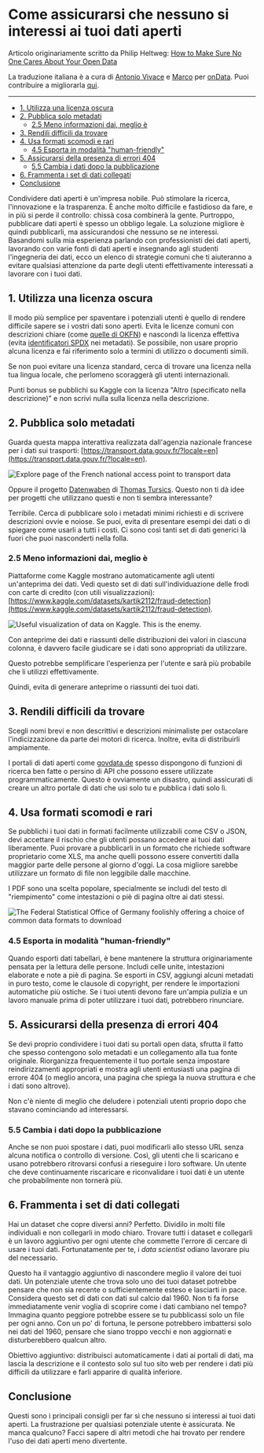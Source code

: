 # Come assicurarsi che nessuno si interessi ai tuoi dati aperti <!-- omit in toc -->

Articolo originariamente scritto da Philip Heltweg: [How to Make Sure No One Cares About Your Open Data](https://www.heltweg.org/posts/how-to-make-sure-no-one-cares-about-your-open-data/)

La traduzione italiana è a cura di [Antonio Vivace](https://github.com/avivace) e [Marco](https://github.com/mcortella) per [onData](https://www.ondata.it/). Puoi contribuire a migliorarla [qui](https://github.com/ondata/dati_aperti_senza_interesse).

---

- [1. Utilizza una licenza oscura](#1-utilizza-una-licenza-oscura)
- [2. Pubblica solo metadati](#2-pubblica-solo-metadati)
  - [2.5 Meno informazioni dai, meglio è](#25-meno-informazioni-dai-meglio-è)
- [3. Rendili difficili da trovare](#3-rendili-difficili-da-trovare)
- [4. Usa formati scomodi e rari](#4-usa-formati-scomodi-e-rari)
  - [4.5 Esporta in modalità "human-friendly"](#45-esporta-in-modalità-human-friendly)
- [5. Assicurarsi della presenza di errori 404](#5-assicurarsi-della-presenza-di-errori-404)
  - [5.5 Cambia i dati dopo la pubblicazione](#55-cambia-i-dati-dopo-la-pubblicazione)
- [6. Frammenta i set di dati collegati](#6-frammenta-i-set-di-dati-collegati)
- [Conclusione](#conclusione)


Condividere dati aperti è un'impresa nobile. Può stimolare la ricerca, l'innovazione e la trasparenza. È anche molto difficile e fastidioso da fare, e in più si perde il controllo: chissà cosa combinerà la gente. Purtroppo, pubblicare dati aperti è spesso un obbligo legale. La soluzione migliore è quindi pubblicarli, ma assicurandosi che nessuno se ne interessi. Basandomi sulla mia esperienza parlando con professionisti dei dati aperti, lavorando con varie fonti di dati aperti e insegnando agli studenti l'ingegneria dei dati, ecco un elenco di strategie comuni che ti aiuteranno a evitare qualsiasi attenzione da parte degli utenti effettivamente interessati a lavorare con i tuoi dati.

## 1. Utilizza una licenza oscura

Il modo più semplice per spaventare i potenziali utenti è quello di rendere difficile sapere se i vostri dati sono aperti. Evita le licenze comuni con descrizioni chiare (come [quelle di OKFN](https://opendefinition.org/licenses/)) e nascondi la licenza effettiva (evita [identificatori SPDX](https://spdx.org/licenses/) nei metadati). Se possibile, non usare proprio alcuna licenza e fai riferimento solo a termini di utilizzo o documenti simili.

Se non puoi evitare una licenza standard, cerca di trovare una licenza nella tua lingua locale, che perlomeno scoraggerà gli utenti internazionali.

Punti bonus se pubblichi su Kaggle con la licenza "Altro (specificato nella descrizione)" e non scrivi nulla sulla licenza nella descrizione.

## 2. Pubblica solo metadati

Guarda questa mappa interattiva realizzata dall'agenzia nazionale francese per i dati sui trasporti: [https://transport.data.gouv.fr/?locale=en](https://transport.data.gouv.fr/?locale=en).

![Explore page of the French national access point to transport data](https://www.heltweg.org/posts/how-to-make-sure-no-one-cares-about-your-open-data/explore-map.png#center)

Oppure il progetto [Datenwaben](https://datenwaben.de/?city=vienna&page=cards) di [Thomas Tursics](https://toot.berlin/@tursics@toot.berlin).
Questo non ti dà idee per progetti che utilizzano questi e non ti sembra interessante?

Terribile. Cerca di pubblicare solo i metadati minimi richiesti e di scrivere descrizioni ovvie e noiose. Se puoi, evita di presentare esempi dei dati o di spiegare come usarli a tutti i costi. Ci sono così tanti set di dati generici là fuori che puoi nasconderti nella folla.


### 2.5 Meno informazioni dai, meglio è

Piattaforme come Kaggle mostrano automaticamente agli utenti un'anteprima dei dati. Vedi questo set di dati sull'individuazione delle frodi con carte di credito (con utili visualizzazioni): [https://www.kaggle.com/datasets/kartik2112/fraud-detection](https://www.kaggle.com/datasets/kartik2112/fraud-detection).

![Useful visualization of data on Kaggle. This is the enemy.](https://www.heltweg.org/posts/how-to-make-sure-no-one-cares-about-your-open-data/data-visualisation.png#center)

Con anteprime dei dati e riassunti delle distribuzioni dei valori in ciascuna colonna, è davvero facile giudicare se i dati sono appropriati da utilizzare.

Questo potrebbe semplificare l'esperienza per l'utente e sarà più probabile che li utilizzi effettivamente.

Quindi, evita di generare anteprime o riassunti dei tuoi dati.

## 3. Rendili difficili da trovare

Scegli nomi brevi e non descrittivi e descrizioni minimaliste per ostacolare l'indicizzazione da parte dei motori di ricerca. Inoltre, evita di distribuirli ampiamente.

I portali di dati aperti come [govdata.de](https://www.govdata.de/) spesso dispongono di funzioni di ricerca ben fatte o persino di API che possono essere utilizzate programmaticamente. Questo è ovviamente un disastro, quindi assicurati di creare un altro portale di dati che usi solo tu e pubblica i dati solo lì.

## 4. Usa formati scomodi e rari

Se pubblichi i tuoi dati in formati facilmente utilizzabili come CSV o JSON, devi accettare il rischio che gli utenti possano accedere ai tuoi dati liberamente. Puoi provare a pubblicarli in un formato che richiede software proprietario come XLS, ma anche quelli possono essere convertiti dalla maggior parte delle persone al giorno d'oggi. La cosa migliore sarebbe utilizzare un formato di file non leggibile dalle macchine.

I PDF sono una scelta popolare, specialmente se includi del testo di "riempimento" come intestazioni o piè di pagina oltre ai dati stessi.

![The Federal Statistical Office of Germany foolishly offering a choice of common data formats to download](https://www.heltweg.org/posts/how-to-make-sure-no-one-cares-about-your-open-data/multiple-file-formats.png#center)

### 4.5 Esporta in modalità "human-friendly"

Quando esporti dati tabellari, è bene mantenere la struttura originariamente pensata per la lettura delle persone. Includi celle unite, intestazioni elaborate e note a piè di pagina. Se esporti in CSV, aggiungi alcuni metadati in puro testo, come le clausole di copyright, per rendere le importazioni automatiche più ostiche. Se i tuoi utenti devono fare un'ampia pulizia e un lavoro manuale prima di poter utilizzare i tuoi dati, potrebbero rinunciare.

## 5. Assicurarsi della presenza di errori 404

Se devi proprio condividere i tuoi dati su portali open data, sfrutta il fatto che spesso contengono solo metadati e un collegamento alla tua fonte originale. Riorganizza frequentemente il tuo portale senza impostare reindirizzamenti appropriati e mostra agli utenti entusiasti una pagina di errore 404 (o meglio ancora, una pagina che spiega la nuova struttura e che i dati sono altrove).

Non c'è niente di meglio che deludere i potenziali utenti proprio dopo che stavano cominciando ad interessarsi.


### 5.5 Cambia i dati dopo la pubblicazione

Anche se non puoi spostare i dati, puoi modificarli allo stesso URL senza alcuna notifica o controllo di versione. Così, gli utenti che li scaricano e usano potrebbero ritrovarsi confusi a rieseguire i loro software. Un utente che deve continuamente riscaricare e riconvalidare i tuoi dati è un utente che probabilmente non tornerà più.

## 6. Frammenta i set di dati collegati

Hai un dataset che copre diversi anni? Perfetto. Dividilo in molti file individuali e non collegarli in modo chiaro. Trovare tutti i dataset e collegarli è un lavoro aggiuntivo per ogni utente che commette l'errore di cercare di usare i tuoi dati. Fortunatamente per te, i *data scientist* odiano lavorare piu del necessario.

Questo ha il vantaggio aggiuntivo di nascondere meglio il valore dei tuoi dati. Un potenziale utente che trova solo uno dei tuoi dataset potrebbe pensare che non sia recente o sufficientemente esteso e lasciarti in pace. Considera questo set di dati con dati sul calcio dal 1960. Non ti fa forse immediatamente venir voglia di scoprire come i dati cambiano nel tempo? Immagina quanto peggiore potrebbe essere se tu pubblicassi solo un file per ogni anno. Con un po' di fortuna, le persone potrebbero imbattersi solo nei dati del 1960, pensare che siano troppo vecchi e non aggiornati e disturberebbero qualcun altro.

Obiettivo aggiuntivo: distribuisci automaticamente i dati ai portali di dati, ma lascia la descrizione e il contesto solo sul tuo sito web per rendere i dati più difficili da utilizzare e farli apparire di qualità inferiore.

## Conclusione

Questi sono i principali consigli per far sì che nessuno si interessi ai tuoi dati aperti. La frustrazione per qualsiasi potenziale utente è assicurata. Ne manca qualcuno? Facci sapere di altri metodi che hai trovato per rendere l'uso dei dati aperti meno divertente.

